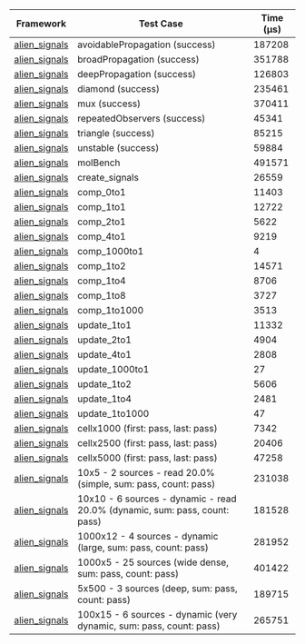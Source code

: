 | Framework | Test Case | Time (μs) |
| --- | --- | --- |
| [alien_signals](https://github.com/medz/alien-signals-dart) | avoidablePropagation (success) | 187208 |
| [alien_signals](https://github.com/medz/alien-signals-dart) | broadPropagation (success) | 351788 |
| [alien_signals](https://github.com/medz/alien-signals-dart) | deepPropagation (success) | 126803 |
| [alien_signals](https://github.com/medz/alien-signals-dart) | diamond (success) | 235461 |
| [alien_signals](https://github.com/medz/alien-signals-dart) | mux (success) | 370411 |
| [alien_signals](https://github.com/medz/alien-signals-dart) | repeatedObservers (success) | 45341 |
| [alien_signals](https://github.com/medz/alien-signals-dart) | triangle (success) | 85215 |
| [alien_signals](https://github.com/medz/alien-signals-dart) | unstable (success) | 59884 |
| [alien_signals](https://github.com/medz/alien-signals-dart) | molBench | 491571 |
| [alien_signals](https://github.com/medz/alien-signals-dart) | create_signals | 26559 |
| [alien_signals](https://github.com/medz/alien-signals-dart) | comp_0to1 | 11403 |
| [alien_signals](https://github.com/medz/alien-signals-dart) | comp_1to1 | 12722 |
| [alien_signals](https://github.com/medz/alien-signals-dart) | comp_2to1 | 5622 |
| [alien_signals](https://github.com/medz/alien-signals-dart) | comp_4to1 | 9219 |
| [alien_signals](https://github.com/medz/alien-signals-dart) | comp_1000to1 | 4 |
| [alien_signals](https://github.com/medz/alien-signals-dart) | comp_1to2 | 14571 |
| [alien_signals](https://github.com/medz/alien-signals-dart) | comp_1to4 | 8706 |
| [alien_signals](https://github.com/medz/alien-signals-dart) | comp_1to8 | 3727 |
| [alien_signals](https://github.com/medz/alien-signals-dart) | comp_1to1000 | 3513 |
| [alien_signals](https://github.com/medz/alien-signals-dart) | update_1to1 | 11332 |
| [alien_signals](https://github.com/medz/alien-signals-dart) | update_2to1 | 4904 |
| [alien_signals](https://github.com/medz/alien-signals-dart) | update_4to1 | 2808 |
| [alien_signals](https://github.com/medz/alien-signals-dart) | update_1000to1 | 27 |
| [alien_signals](https://github.com/medz/alien-signals-dart) | update_1to2 | 5606 |
| [alien_signals](https://github.com/medz/alien-signals-dart) | update_1to4 | 2481 |
| [alien_signals](https://github.com/medz/alien-signals-dart) | update_1to1000 | 47 |
| [alien_signals](https://github.com/medz/alien-signals-dart) | cellx1000 (first: pass, last: pass) | 7342 |
| [alien_signals](https://github.com/medz/alien-signals-dart) | cellx2500 (first: pass, last: pass) | 20406 |
| [alien_signals](https://github.com/medz/alien-signals-dart) | cellx5000 (first: pass, last: pass) | 47258 |
| [alien_signals](https://github.com/medz/alien-signals-dart) | 10x5 - 2 sources - read 20.0% (simple, sum: pass, count: pass) | 231038 |
| [alien_signals](https://github.com/medz/alien-signals-dart) | 10x10 - 6 sources - dynamic - read 20.0% (dynamic, sum: pass, count: pass) | 181528 |
| [alien_signals](https://github.com/medz/alien-signals-dart) | 1000x12 - 4 sources - dynamic (large, sum: pass, count: pass) | 281952 |
| [alien_signals](https://github.com/medz/alien-signals-dart) | 1000x5 - 25 sources (wide dense, sum: pass, count: pass) | 401422 |
| [alien_signals](https://github.com/medz/alien-signals-dart) | 5x500 - 3 sources (deep, sum: pass, count: pass) | 189715 |
| [alien_signals](https://github.com/medz/alien-signals-dart) | 100x15 - 6 sources - dynamic (very dynamic, sum: pass, count: pass) | 265751 |
